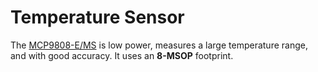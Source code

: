 # Temperature Sensor

The [MCP9808-E/MS](https://www.digikey.com/en/products/detail/microchip-technology/MCP9804-E-MS/2179247) is low power, measures a large temperature range, and with good accuracy. It uses an **8-MSOP** footprint. 